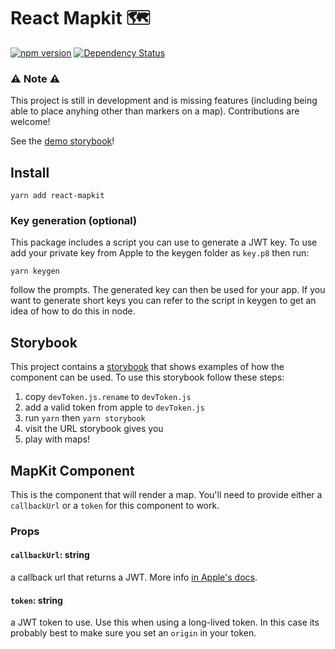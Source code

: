 # React Mapkit 🗺️

[![npm version](https://badge.fury.io/js/react-mapkit.svg)](https://badge.fury.io/js/react-mapkit)
[![Dependency Status](https://david-dm.org/chrisdrackett/react-mapkit.svg)](https://david-dm.org/chrisdrackett/react-mapkit)

### ⚠️ Note ⚠️

This project is still in development and is missing features (including being able to place anyhing other than markers on a map). Contributions are welcome!

See the [demo storybook](https://chrisdrackett.github.io/react-mapkit/?selectedStory=all%20props&full=0&addons=1&stories=1&panelRight=1&addonPanel=storybooks%2Fstorybook-addon-knobs)!

## Install

`yarn add react-mapkit`

### Key generation (optional)

This package includes a script you can use to generate a JWT key. To use add your private key from Apple to the keygen folder as `key.p8` then run:

`yarn keygen`

follow the prompts. The generated key can then be used for your app. If you want to generate short keys you can refer to the script in keygen to get an idea of how to do this in node.

## Storybook

This project contains a [storybook](https://storybook.js.org) that shows examples of how the component can be used. To use this storybook follow these steps:

1.  copy `devToken.js.rename` to `devToken.js`
2.  add a valid token from apple to `devToken.js`
3.  run `yarn` then `yarn storybook`
4.  visit the URL storybook gives you
5.  play with maps!

## MapKit Component

This is the component that will render a map. You'll need to provide either a `callbackUrl` or a `token` for this component to work.

### Props

#### `callbackUrl`: string

a callback url that returns a JWT. More info [in Apple's docs](https://developer.apple.com/documentation/mapkitjs/mapkit/2974045-init).

#### `token`: string

a JWT token to use. Use this when using a long-lived token. In this case its probably best to make sure you set an `origin` in your token.
